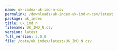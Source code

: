 ```yaml
---
name: uk-index-uk-imd-n-csv
permalink: /downloads/uk-index-uk-imd-n-csv/latest
package: uk_index
title: uk_imd_n
filename: UK_IMD_N.csv
version: latest
full_version: 3.0.0
file: /data/uk_index/latest/UK_IMD_N.csv
---
```

